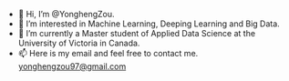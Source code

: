 - 👋 Hi, I’m @YonghengZou.
- 👀 I’m interested in Machine Learning, Deeping Learning and Big Data.
- 🌱 I’m currently a Master student of Applied Data Science at the University of Victoria in Canada.
- 📫 Here is my email and feel free to contact me. 
yonghengzou97@gmail.com

<!---
YonghengZou/YonghengZou is a ✨ special ✨ repository because its `README.md` (this file) appears on your GitHub profile.
You can click the Preview link to take a look at your changes.
--->
